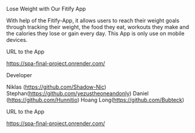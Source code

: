 Lose Weight with Our Fitify App

With help of the Fitify-App, it allows users to reach their weight goals through tracking their weight, the food they eat, workouts they make and the calories they lose or gain every day. This App is only use on mobile devices.

URL to the App

https://spa-final-project.onrender.com/


Developer

Niklas (https://github.com/Shadow-Nic)
Stephan(https://github.com/yezustheoneandonly)
Daniel (https://github.com/Hunnitio)
Hoang Long(https://github.com/Bubteck)

URL to the App

https://spa-final-project.onrender.com/
